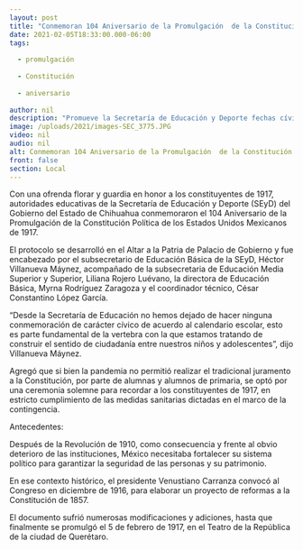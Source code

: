 ```yaml
---
layout: post
title: "Conmemoran 104 Aniversario de la Promulgación  de la Constitución de 1917"
date: 2021-02-05T18:33:00.000-06:00
tags:
  
  - promulgación
  
  - Constitución
  
  - aniversario
  
author: nil
description: "Promueve la Secretaría de Educación y Deporte fechas cívicas para fortalecer el sentido de civismo entre estudiantes"
image: /uploads/2021/images-SEC_3775.JPG
video: nil
audio: nil
alt: Conmemoran 104 Aniversario de la Promulgación  de la Constitución de 1917
front: false
section: Local
---
```


Con una ofrenda florar y guardia en honor a los constituyentes de 1917, autoridades educativas de la Secretaría de Educación y Deporte (SEyD) del Gobierno del Estado de Chihuahua conmemoraron el 104 Aniversario de la Promulgación de la Constitución Política de los Estados Unidos Mexicanos de 1917.

El protocolo se desarrolló en el Altar a la Patria de Palacio de Gobierno y fue encabezado por el subsecretario de Educación Básica de la SEyD, Héctor Villanueva Máynez, acompañado de la subsecretaria de Educación Media Superior y Superior, Liliana Rojero Luévano, la directora de Educación Básica, Myrna Rodríguez Zaragoza y el coordinador técnico, César Constantino López García.

“Desde la Secretaría de Educación no hemos dejado de hacer ninguna conmemoración de carácter cívico de acuerdo al calendario escolar, esto es parte fundamental de la vertebra con la que estamos tratando de construir el sentido de ciudadanía entre nuestros niños y adolescentes”, dijo Villanueva Máynez.

Agregó que si bien la pandemia no permitió realizar el tradicional juramento a la Constitución, por parte de alumnas y alumnos de primaria, se optó por una ceremonia solemne para recordar a los constituyentes de 1917, en estricto cumplimiento de las medidas sanitarias dictadas en el marco de la contingencia.

Antecedentes:

Después de la Revolución de 1910, como consecuencia y frente al obvio deterioro de las instituciones, México necesitaba fortalecer su sistema político para garantizar la seguridad de las personas y su patrimonio.

En ese contexto histórico, el presidente Venustiano Carranza convocó al Congreso en diciembre de 1916, para elaborar un proyecto de reformas a la Constitución de 1857.

El documento sufrió numerosas modificaciones y adiciones, hasta que finalmente se promulgó el 5 de febrero de 1917, en el Teatro de la República de la ciudad de Querétaro.